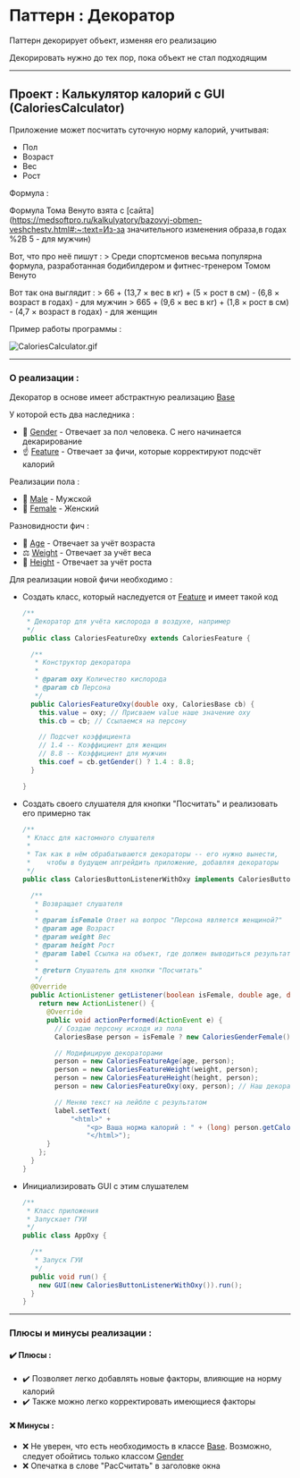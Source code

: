 # Паттерн : Декоратор

Паттерн декорирует объект, изменяя его реализацию

Декорировать нужно до тех пор, пока объект не стал подходящим

----

## Проект : Калькулятор калорий с GUI (CaloriesCalculator)

Приложение может посчитать суточную норму калорий, учитывая:

- Пол
- Возраст
- Вес
- Рост

Формула :

Формула Тома Венуто взята с [сайта](https://medsoftpro.ru/kalkulyatory/bazovyj-obmen-veshchestv.html#:~:text=Из-за значительного изменения образа,в годах %2B 5 - для мужчин)

Вот, что про неё пишут :
	> Среди спортсменов весьма популярна формула, разработанная бодибилдером и фитнес-тренером Томом Венуто 

Вот так она выглядит :
	> 66 + (13,7 × вес в кг) + (5 × рост в см) - (6,8 × возраст в годах) - для мужчин
	> 665 + (9,6 × вес в кг) + (1,8 × рост в см) - (4,7 × возраст в годах) - для женщин

Пример работы программы :

![CaloriesCalculator.gif](https://raw.githubusercontent.com/andybeardness/Learning-OOP/main/imgs/CaloriesCalculator.gif)

----

### О реализации :

Декоратор в основе имеет абстрактную реализацию [Base](https://github.com/andybeardness/Learning-OOP/blob/main/03-Decorator-CaloriesCalculator/src/AppCalories/CaloriesCalculator/Base/CaloriesBase.java)

У которой есть два наследника :
	
- 👫 [Gender](https://github.com/andybeardness/Learning-OOP/blob/main/03-Decorator-CaloriesCalculator/src/AppCalories/CaloriesCalculator/Genders/CaloriesGender.java) - Отвечает за пол человека. С него начинается декарирование
- ☝️ [Feature](https://github.com/andybeardness/Learning-OOP/blob/main/03-Decorator-CaloriesCalculator/src/AppCalories/CaloriesCalculator/Features/CaloriesFeature.java) - Отвечает за фичи, которые корректируют подсчёт калорий

Реализации пола :

- 👨 [Male](https://github.com/andybeardness/Learning-OOP/blob/main/03-Decorator-CaloriesCalculator/src/AppCalories/CaloriesCalculator/Genders/CaloriesGenderMale.java) - Мужской
- 👩 [Female](https://github.com/andybeardness/Learning-OOP/blob/main/03-Decorator-CaloriesCalculator/src/AppCalories/CaloriesCalculator/Genders/CaloriesGenderFemale.java) - Женский

Разновидности фич :

- 👴 [Age](https://github.com/andybeardness/Learning-OOP/blob/main/03-Decorator-CaloriesCalculator/src/AppCalories/CaloriesCalculator/Features/CaloriesFeatureAge.java) - Отвечает за учёт возраста
- ⚖️ [Weight](https://github.com/andybeardness/Learning-OOP/blob/main/03-Decorator-CaloriesCalculator/src/AppCalories/CaloriesCalculator/Features/CaloriesFeatureWeight.java) - Отвечает за учёт веса
- 📏 [Height](https://github.com/andybeardness/Learning-OOP/blob/main/03-Decorator-CaloriesCalculator/src/AppCalories/CaloriesCalculator/Features/CaloriesFeatureHeight.java) - Отвечает за учёт роста

Для реализации новой фичи необходимо :

- Создать класс, который наследуется от [Feature](https://github.com/andybeardness/Learning-OOP/blob/main/03-Decorator-CaloriesCalculator/src/AppCalories/CaloriesCalculator/Features/CaloriesFeature.java) и имеет такой код

	```java
	/**
	 * Декоратор для учёта кислорода в воздухе, например
	 */
	public class CaloriesFeatureOxy extends CaloriesFeature {

	  /**
	   * Конструктор декоратора
	   *
	   * @param oxy Количество кислорода
	   * @param cb Персона
	   */
	  public CaloriesFeatureOxy(double oxy, CaloriesBase cb) {
	    this.value = oxy; // Присваем value наше значение oxy
	    this.cb = cb; // Ссылаемся на персону

	    // Подсчет коэффициента
	    // 1.4 -- Коэффициент для женщин
	    // 8.8 -- Коэффициент для мужчин
	    this.coef = cb.getGender() ? 1.4 : 8.8;
	  }

	}
	```

- Создать своего слушателя для кнопки "Посчитать" и реализовать его примерно так

	```java
	/**
	 * Класс для кастомного слушателя
	 *
	 * Так как в нём обрабатываются декораторы -- его нужно вынести,
	 *    чтобы в будущем апгрейдить приложение, добавляя декораторы
	 */
	public class CaloriesButtonListenerWithOxy implements CaloriesButtonListenerInterface {

	  /**
	   * Возвращает слушателя
	   *
	   * @param isFemale Ответ на вопрос "Персона является женщиной?"
	   * @param age Возраст
	   * @param weight Вес
	   * @param height Рост
	   * @param label Ссылка на объект, где должен выводиться результат
	   *
	   * @return Слушатель для кнопки "Посчитать"
	   */
	  @Override
	  public ActionListener getListener(boolean isFemale, double age, double weight, double height, double oxy, JLabel label) {
	    return new ActionListener() {
	      @Override
	      public void actionPerformed(ActionEvent e) {
	        // Создаю персону исходя из пола
	        CaloriesBase person = isFemale ? new CaloriesGenderFemale() : new CaloriesGenderMale();

	        // Модифицирую декораторами
	        person = new CaloriesFeatureAge(age, person);
	        person = new CaloriesFeatureWeight(weight, person);
	        person = new CaloriesFeatureHeight(height, person);
	        person = new CaloriesFeatureOxy(oxy, person); // Наш декоратор с фичей

	        // Меняю текст на лейбле с результатом
	        label.setText(
	            "<html>" +
	                "<p> Ваша норма калорий : " + (long) person.getCalories() + " ккал в день</p>" +
	                "</html>");
	      }
	    };
	  }
	}

	```

- Инициализировать GUI с этим слушателем

	```java
	/**
	 * Класс приложения
	 * Запускает ГУИ
	 */
	public class AppOxy {

	  /**
	   * Запуск ГУИ
	   */
	  public void run() {
	    new GUI(new CaloriesButtonListenerWithOxy()).run();
	  }
	}
	```

----

### Плюсы и минусы реализации : 

#### ✔️ Плюсы :

- ✔️ Позволяет легко добавлять новые факторы, влияющие на норму калорий
- ✔️ Также можно легко корректировать имеющиеся факторы

#### ❌ Минусы :

- ❌ Не уверен, что есть необходимость в классе [Base](https://github.com/andybeardness/Learning-OOP/blob/main/03-Decorator-CaloriesCalculator/src/AppCalories/CaloriesCalculator/Base/CaloriesBase.java). Возможно, следует обойтись только классом [Gender](https://github.com/andybeardness/Learning-OOP/blob/main/03-Decorator-CaloriesCalculator/src/AppCalories/CaloriesCalculator/Genders/CaloriesGender.java)
- ❌ Опечатка в слове "РасСчитать" в заголовке окна
	